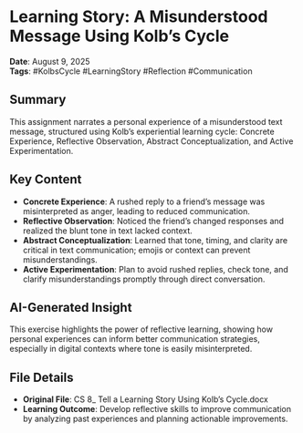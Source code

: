 # Learning Story: A Misunderstood Message Using Kolb’s Cycle

**Date**: August 9, 2025  
**Tags**: #KolbsCycle #LearningStory #Reflection #Communication

## Summary
This assignment narrates a personal experience of a misunderstood text message, structured using Kolb’s experiential learning cycle: Concrete Experience, Reflective Observation, Abstract Conceptualization, and Active Experimentation.

## Key Content
- **Concrete Experience**: A rushed reply to a friend’s message was misinterpreted as anger, leading to reduced communication.
- **Reflective Observation**: Noticed the friend’s changed responses and realized the blunt tone in text lacked context.
- **Abstract Conceptualization**: Learned that tone, timing, and clarity are critical in text communication; emojis or context can prevent misunderstandings.
- **Active Experimentation**: Plan to avoid rushed replies, check tone, and clarify misunderstandings promptly through direct conversation.

## AI-Generated Insight
This exercise highlights the power of reflective learning, showing how personal experiences can inform better communication strategies, especially in digital contexts where tone is easily misinterpreted.

## File Details
- **Original File**: CS 8_ Tell a Learning Story Using Kolb’s Cycle.docx
- **Learning Outcome**: Develop reflective skills to improve communication by analyzing past experiences and planning actionable improvements.
